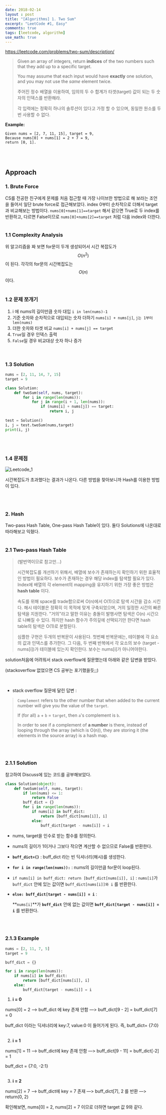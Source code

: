 ```yaml
---
date: 2018-02-14
layout : post
title: "[Algorithms] 1. Two Sum"
excerpt: "LeetCode #1, Easy"
comments: true
tags: [leetcode, algorithm]
use_math: true
---
```



https://leetcode.com/problems/two-sum/description/

> Given an array of integers, return **indices** of the two numbers such that they add up to a specific target.
>
> You may assume that each input would have **exactly** one solution, and you may not use the *same* element twice.
>
> 주어진 정수 배열을 이용하여, 임의의 두 수 합계가 타겟(target) 값이 되는 두 숫자의 인덱스를 반환해라.
>
> 각 입력에는 정확히 하나의 솔루션이 있다고 가정 할 수 있으며, 동일한 원소를 두 번 사용할 수 없다.

**Example:**

```
Given nums = [2, 7, 11, 15], target = 9,
Because nums[0] + nums[1] = 2 + 7 = 9,
return [0, 1].
```  
<br><br>  

## Approach

### 1. Brute Force

 CS를 전공한 친구에게 문제를 처음 접근할 때 가장 나이브한 방법으로 해 보라는 조언을 들어서 일단 brute force로 접근해보았다. index 0부터 순차적으로 더해서 target과 비교해보는 방법이다.  `nums[0]+nums[1]==target`  해서 같으면 True로 두 index를 반환하고, 다르면 False이므로   `nums[0]+nums[2]==target`  처럼 다음 index와 더한다.
 <br><br>




### 1.1 Complexity Analysis

 위 알고리즘을 짜 보면 for문이 두개 생성되어서 시간 복잡도가 $$O(n^2)$$ 이 된다. 각각의 for문의 시간복잡도는 $$O(n)$$ 이다.
<br><br>

### 1.2 문제 쪼개기

1) i 에 nums의 길이만큼 숫자 대입 `i in len(nums)-1` <br>
2) 기준 숫자와 순차적으로 대입되는 숫자 더하기  `nums[i] + nums[j]`, `j는 1부터 len(nums)`  <br>
3) 더한 숫자와 타겟 비교 `nums[i] + nums[j] == target` <br>
4) `True`일 경우 인덱스 출력 <br>
5) `False`일 경우 비교대상 숫자 하나 증가 <br>
<br><br> 

### 1.3 Solution

```python
nums = [2, 11, 14, 7, 15]
target = 9

class Solution:
    def twoSum(self, nums, target):
        for i in range(len(nums)):
            for j in range(i + 1, len(nums)):
                if (nums[i] + nums[j]) == target:
                    return i, j
                
test = Solution()
i, j = test.twoSum(nums,target)
print(i, j)
```
<br><br> 


### 1.4 문제점

![Leetcode_1](https://lovesignal.github.io/img/post/Algorithms/2018/Feb/Leetcode_1.png)

 시간복잡도가 초과했다는 결과가 나온다. 다른 방법을 찾아보니까 Hash를 이용한 방법이 있다. 

<br><br> 

### 2. Hash

Two-pass Hash Table, One-pass Hash Table이 있다. 둘다 Solutions에 나온대로 따라해보고 익혔다.
<br><br> 


### 2.1 Two-pass Hash Table

> (발번역이므로 참고만...)
>
> 시간복잡도를 개선하기 위해서, 배열에 보수가 존재하는지 확인하기 위한 효율적인 방법이 필요하다. 보수가 존재하는 경우 해당 index를 탐색할 필요가 있다. Index에 배열의 각 element의 mapping을 유지하기 위한 가장 좋은 방법은 **hash table** 이다.
>
> 속도를 위해 space를 trade함으로써 O(n)에서 O(1)으로 탐색 시간을 감소 시킨다. 해시 테이블은 정확히 이 목적에 맞게 구축되었으며, 거의 일정한 시간의 빠른 탐색을 지원한다. "거의"라고 말한 이유는 충돌이 발행사면 탐색은 O(n) 시간으로 나빠질 수 있다. 하지만 hash 함수가 주의깊에 선택되기만 한다면 hash table의 탐색은  O(1)로 분할된다.  
>
> 심플한 구현은 두개의 반복문이 사용된다. 첫번째 반복문에는,  테이블에 각 요소의 값과 인덱스를 추가한다. 그 다음, 두 번째 반복에서 각 요소의 보수 (target - nums[i])가 테이블에 있는지 확인한다. 보수는 nums[i]가 아니어야한다.



solution처음에 어려워서 stack overflow에 질문했는데 아래와 같은 답변을 받았다.

(stackoverflow 없었으면 CS 공부는 포기했을듯;;)

<br> 

- stack overflow 질문에 달린 답변 : 

> `Complement` refers to the other number that when added to the current number will give you the value of the `target`.
>
> If (for all) `a` + `b` = `target`, then `a`'s complement is `b`.
>
> In order to see if a complement of **a number** is there, instead of looping through the array (which is O(n)), they are storing it (the elements in the source array) is a hash map.

<br><br> 

### 2.1.1 Solution

참고하여 Discuss에 있는 코드를 공부해보았다.

```python
class Solution(object):
    def twoSum(self, nums, target):
        if len(nums) <= 1:
            return False
        buff_dict = {}
        for i in range(len(nums)):
            if nums[i] in buff_dict:
                return [buff_dict[nums[i]], i]
            else:
                buff_dict[target - nums[i]] = i
```


- nums, target을 인수로 받는 함수를 정의한다.

- nums의 길이가 1이거나 그보다 작으면 계산할 수 없으므로 False를 반환한다.

- **`buff_dict={}`**  : buff_dict 라는 빈 딕셔너리(해시)를 생성한다.

- **`for i in range(len(nums)):`** : nums의 길이만큼 for문이 loop된다.

- ```if nums[i] in buff_dict: return [buff_dict[nums[i]], i]``` : 
  `nums[i]`가 `buff_dict` 안에 있는 값이면 `buff_dict[nums[i]]와 i` 를 반환한다.

- **`else: buff_dict[target - nums[i]] = i`** :  

  **`nums[i]`**가 **`buff_dict`** 안에 없는 값이면 **`buff_dict[target - nums[i]] = i`** 를 반환한다.

<br><br> 

### 2.1.3 Example

```python
nums = [2, 11, 7, 5]
target = 9

buff_dict = {}

for i in range(len(nums)):
    if nums[i] in buff_dict:
        return [buff_dict[nums[i]], i]
    else:
        buff_dict[target - nums[i]] = i
```

1) **i = 0**

nums[0] = 2 —> buff_dict 에 key 존재 안함 —> buff_dict[9 - 2] = buff_dict[7] = 0

buff_dict 이라는 딕셔너리에 key:7, value:0 이 들어가게 된다. 즉, buff_dict= {7:0} 
<br><br>


2) **i = 1**

nums[1] = 11 —> buff_dict에 key 존재 안함 —> buff_dict[9 - 11] = buff_dict[-2] = 1

buff_dict = {7:0, -2:1}
<br><br>


3) **i = 2** 

nums[2] = 7 —> buff_dict에 key = 7 존재 —> buff_dict[7], 2 를 반환 —> return(0, 2) 

확인해보면, nums[0] = 2, nums[2] = 7 이므로 더하면 target 값 9와 같다.
<br><br>
